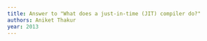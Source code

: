 ```yaml
---
title: Answer to "What does a just-in-time (JIT) compiler do?"
authors: Aniket Thakur
year: 2013
---
```



